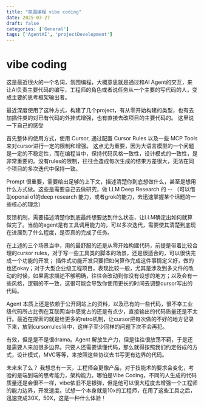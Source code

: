 ```yaml
---
title: "氛围编程 vibe coding"
date: 2025-03-27
draft: false
categories: ['General']
tags: ['AgentAI', 'projectDevelopment']
---
```


# vibe coding

这是最近很火的一个名词，氛围编程，大概意思就是通过和AI Agent的交互，来让AI负责主要代码的编写，工程师的角色或者说任务从一个主要的写代码的人，变成主要的思考框架输出者。

最近深度使用了这种方式，构建了几个project，有从零开始构建的类型，也有去加插件类的对已有代码的外挂式增强，也有直接去改项目的主要代码的。 这里说一下自己的感受

首先整体的使用方式，使用  Cursor, 通过配置 Cursor Rules 以及一些 MCP Tools 来对cursor进行一定的限制和增强。 这点尤为重要，因为大语言模型的一个问题是一定的不稳定性，而在编程当中，保持代码风格一致性，设计模式的一致性，是非常重要的。没有rules的限制，往往会造成每次生成的结果方差很大，无法在同个项目的多次迭代中保持一致。

Prompt 很重要，需要给出足够的上下文，描述清楚你到底想做什么，甚至是想用什么方式做。这些是需要自己去做研究，做 LLM Deep Research 的 -- （可以借助openai o1的deep research 能力，或者grok的能力，去迅速掌握某个话题的一些核心的理念）

反馈机制，需要描述清楚你到底最终想要达到什么状态，让LLM确定出如何就算做完了。当前的agent是有工具调用能力的，可以多次迭代，需要使其清楚到底现在进展到了什么程度，是否真的完成了任务。

在上述的三个场景当中，用的最舒服的还是从零开始构建代码，前提是带着比较合理的cursor rules，对于写一些工具类的脚本的场景，还是很适合的，可以很快完成一个功能的开发； 插件式功能开发只要把如何算作完成这件事情定义好，做的也还okay；对于大型企业级工程项目，表现比较一般，尤其是涉及到多文件的改动的时候，如果需求描述不够明确，往往会改动到你没有设想的地方；以及会有一些风格，逻辑的不一致，这很可能会导致你使用更长的时间去调整cursor写出的代码。

Agent 本质上还是依赖于公开网站上的资料，以及已有的一些代码，很不幸工业级代码所占比例在互联网当中感觉占的还是有点少，直接输出的代码质量还是不太行。最近在探索的就是给更多的retro机制，让cursor把每次做的不好的地方记录下来，放到cursorrules当中，这样子至少同样的问题下次不会再犯。

有效，但是是不是很drama。Agent 解放生产力，但是往往很放荡不羁，于是还是需要人来加很多边界。只要人还需要读懂代码，那么就得按照我们约定俗成的方式，设计模式，MVC等等，来按照这些协议去书写更有边界的代码。

未来来了么？ 我想总有一天，工程师会更像产品，对于技能术的要求会变化，考验的是端到端的思考能力，架构能力。哪怕是Vibe Coding，不同的人生成的代码质量还是会很不一样，vibe依旧不是银弹，但是他可以很大程度去增强一个工程师的能力边界，开发速度。试想一个本身就是10x的工程师，在用了这些工具之后，迅速变成30X，50X，这是一种什么体验！